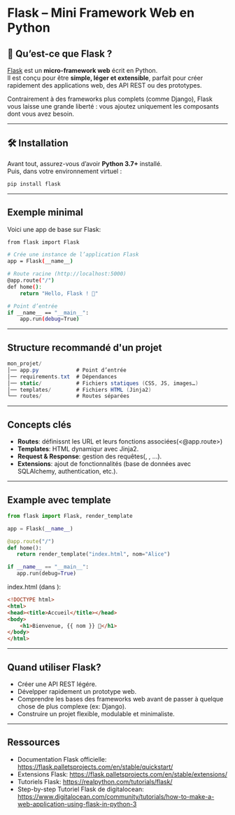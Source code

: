 # Flask – Mini Framework Web en Python

## 🚀 Qu’est-ce que Flask ?
[Flask](https://flask.palletsprojects.com/) est un **micro-framework web** écrit en Python.  
Il est conçu pour être **simple, léger et extensible**, parfait pour créer rapidement des applications web, des API REST ou des prototypes.  

Contrairement à des frameworks plus complets (comme Django), Flask vous laisse une grande liberté : vous ajoutez uniquement les composants dont vous avez besoin.  

---

## 🛠️ Installation
Avant tout, assurez-vous d’avoir **Python 3.7+** installé.  
Puis, dans votre environnement virtuel :

```bash
pip install flask
```

---

## Exemple minimal
Voici une app de base sur Flask:

```bash
from flask import Flask

# Crée une instance de l’application Flask
app = Flask(__name__)

# Route racine (http://localhost:5000)
@app.route("/")
def home():
    return "Hello, Flask ! 🚀"

# Point d’entrée
if __name__ == "__main__":
    app.run(debug=True)
```

---

## Structure recommandé d'un projet

```csharp
mon_projet/
│── app.py            # Point d’entrée
│── requirements.txt  # Dépendances
│── static/           # Fichiers statiques (CSS, JS, images…)
│── templates/        # Fichiers HTML (Jinja2)
└── routes/           # Routes séparées
```

---

## Concepts clés
 - **Routes**: définissnt les URL et leurs fonctions associées(<@app.route>)
 - **Templates**: HTML dynamiqur avec Jinja2.
 - **Request & Response**: gestion des requêtes(<GET>, <POST>, ...).
 - **Extensions**: ajout de fonctionnalités (base de données avec SQLAlchemy, authentication, etc.).

 ---

 ## Example avec template

 ```python
 from flask import Flask, render_template

app = Flask(__name__)

@app.route("/")
def home():
    return render_template("index.html", nom="Alice")

if __name__ == "__main__":
    app.run(debug=True)
 ```

index.html (dans </templates>):
```html
<!DOCTYPE html>
<html>
<head><title>Accueil</title></head>
<body>
    <h1>Bienvenue, {{ nom }} 👋</h1>
</body>
</html>
```

---

## Quand utiliser Flask?

- Créer une API REST légére.
- Dévelpper rapidement un prototype web.
- Comprendre les bases des frameworks web avant de passer à quelque chose de plus complexe (ex: Django).
- Construire un projet flexible, modulable et minimaliste.

---

## Ressources

- Documentation Flask officielle: https://flask.palletsprojects.com/en/stable/quickstart/
- Extensions Flask: https://flask.palletsprojects.com/en/stable/extensions/
- Tutoriels Flask: https://realpython.com/tutorials/flask/
- Step-by-step Tutoriel Flask de digitalocean: https://www.digitalocean.com/community/tutorials/how-to-make-a-web-application-using-flask-in-python-3
